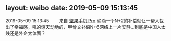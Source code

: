 layout: weibo
date: 2019-05-09 15:13:45
---
<meta name="referrer" content="no-referrer" />

2019-05-09 15:13:45  &nbsp;&nbsp;&nbsp;&nbsp;&nbsp;&nbsp; 来自 <a href="http://app.weibo.com/t/feed/Z4AgP" rel="nofollow">坚果手机 Pro</a>
滴滴一个N+2的补偿就让一帮人裁出了幸福感，吼的惊天动地的，甲骨文补偿N+6网络上一片安静…到底是中国人太贱还是外企太体面？ ​​​
